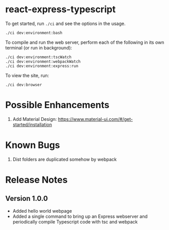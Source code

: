 react-express-typescript
========================

To get started, run `./ci` and see the options in the usage.

    ./ci dev:environment:bash
    
To compile and run the web server, perform each of the following in its own terminal (or run in background):

    ./ci dev:environment:tscWatch
    ./ci dev:environment:webpackWatch
    ./ci dev:environment:express:run
    
To view the site, run:

    ./ci dev:browser
    
# Possible Enhancements

1. Add Material Design: https://www.material-ui.com/#/get-started/installation

# Known Bugs

1. Dist folders are duplicated somehow by webpack

# Release Notes

## Version 1.0.0

- Added hello world webpage
- Added a single command to bring up an Express webserver and periodically compile Typescript code with tsc and webpack